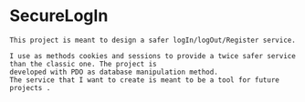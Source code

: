 # SecureLogIn

    This project is meant to design a safer logIn/logOut/Register service.
    
    I use as methods cookies and sessions to provide a twice safer service than the classic one. The project is 
    developed with PDO as database manipulation method.
    The service that I want to create is meant to be a tool for future projects .
  
